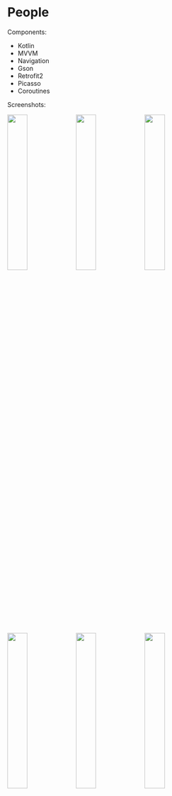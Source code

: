 # People

Components:

- Kotlin
- MVVM
- Navigation
- Gson
- Retrofit2
- Picasso
- Coroutines

Screenshots:

<img src="https://user-images.githubusercontent.com/14277702/199045347-eff9fe60-7f04-48b5-9de1-4576f4d29066.jpg" width="30%" height="30%"> <img src="https://user-images.githubusercontent.com/14277702/199045360-2757c526-1758-4330-b55b-3ac1ab3a4615.jpg" width="30%" height="30%"> <img src="https://user-images.githubusercontent.com/14277702/199045372-b8e57ba7-a8aa-4865-80c7-ddd101922878.jpg" width="30%" height="30%"> <img src="https://user-images.githubusercontent.com/14277702/199045381-24b69deb-f101-4b70-8ee5-b7754cb6bb7c.jpg" width="30%" height="30%"> <img src="https://user-images.githubusercontent.com/14277702/199045391-33629186-17af-4daa-b06b-229c0066c8d3.jpg" width="30%" height="30%"> <img src="https://user-images.githubusercontent.com/14277702/199045403-1ae24dbd-f152-4bd8-b3d6-63a4ad8a694f.jpg" width="30%" height="30%">
